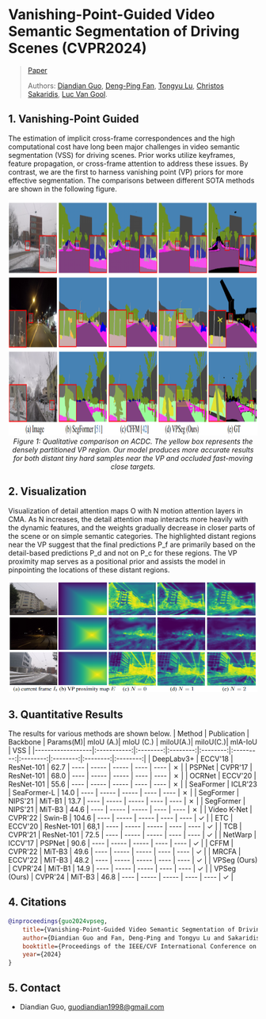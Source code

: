 # Vanishing-Point-Guided Video Semantic Segmentation of Driving Scenes (CVPR2024)
> [Paper](https://arxiv.org/pdf/2401.15261.pdf)
> 
> Authors:
> [Diandian Guo](https://www.linkedin.com/in/diandian-guo-062000228/), 
> [Deng-Ping Fan](https://dengpingfan.github.io/),
> [Tongyu Lu](https://lucainiaoge.github.io/),
> [Christos Sakaridis](https://people.ee.ethz.ch/~csakarid/), 
> [Luc Van Gool](https://ee.ethz.ch/the-department/faculty/professors/person-detail.OTAyMzM=.TGlzdC80MTEsMTA1ODA0MjU5.html).
>
## 1. Vanishing-Point Guided
The estimation of implicit cross-frame correspondences and the high computational cost have long been major challenges in video semantic segmentation (VSS) for driving scenes. 
Prior works utilize keyframes, feature propagation, or cross-frame attention to address these issues.
By contrast, we are the first to harness vanishing point (VP) priors for more effective segmentation. The comparisons between different SOTA methods are shown in the following figure.
<p align="center">
    <img src="./figs/git_compare.png" width="960" height="475"/> <br />
    <em> 
    Figure 1: Qualitative comparison on ACDC. The yellow box represents the densely partitioned VP region. Our model produces more accurate results for both distant tiny hard samples near the VP and occluded fast-moving close targets.
    </em>
</p>

## 2. Visualization
Visualization of detail attention maps O with N motion attention layers in CMA. As N increases, the detail attention map interacts more heavily with the dynamic features, and the weights gradually decrease in closer parts of the scene or on simple semantic categories. The highlighted distant regions near the VP suggest that the final predictions P_f are primarily based on the detail-based predictions P_d and not on P_c for these regions. The VP proximity map serves as a positional prior and assists the model in pinpointing the locations of these distant regions.
<p align="center">
    <img src="./figs/git_vis2.png" /> <br />
</p>

## 3. Quantitative Results
The results for various methods are shown below.
| Method           | Publication | Backbone | Params(M)| mIoU (A.)| mIoU (C.) | miIoU(A.)| miIoU(C.)| mIA-IoU  |    VSS   |
|------------------|:-----------:|:--------:|:--------:|:--------:|:---------:|:--------:|:--------:|:--------:|:--------:|
| DeepLabv3+       |   ECCV'18   | ResNet-101  |  62.7   |   ----   |   -----   |  -----   |   ----   |   ----   |  &cross; |
| PSPNet           |   CVPR'17   | ResNet-101  |  68.0   |   ----   |   -----   |  -----   |   ----   |   ----   |  &cross; |
| OCRNet           |   ECCV'20   | ResNet-101  |  55.6   |   ----   |   -----   |  -----   |   ----   |   ----   |  &cross; |
| SeaFormer        |   ICLR'23   | SeaFormer-L |  14.0   |   ----   |   -----   |  -----   |   ----   |   ----   |  &cross; |
| SegFormer        |   NIPS'21   |   MiT-B1    |  13.7   |   ----   |   -----   |  -----   |   ----   |   ----   |  &cross; |
| SegFormer        |   NIPS'21   |   MiT-B3    |  44.6   |   ----   |   -----   |  -----   |   ----   |   ----   |  &cross; |
| Video K-Net      |   CVPR'22   |   Swin-B    |  104.6  |   ----   |   -----   |  -----   |   ----   |   ----   |  &check; |
| ETC              |   ECCV'20   | ResNet-101  |  68,1   |   ----   |   -----   |  -----   |   ----   |   ----   |  &check; |
| TCB              |   CVPR'21   | ResNet-101  |  72.5   |   ----   |   -----   |  -----   |   ----   |   ----   |  &check; |
| NetWarp          |   ICCV'17   |   PSPNet    |  90.6   |   ----   |   -----   |  -----   |   ----   |   ----   |  &check; |
| CFFM             |   CVPR'22   |   MiT-B3    |  49.6   |   ----   |   -----   |  -----   |   ----   |   ----   |  &check; |
| MRCFA            |   ECCV'22   |   MiT-B3    |  48.2   |   ----   |   -----   |  -----   |   ----   |   ----   |  &check; |
| VPSeg (Ours)     |   CVPR'24   |   MiT-B1    |  14.9   |   ----   |   -----   |  -----   |   ----   |   ----   |  &check; |
| VPSeg (Ours)     |   CVPR'24   |   MiT-B3    |  46.8   |   ----   |   -----   |  -----   |   ----   |   ----   |  &check; |

## 4. Citations
```bibtex
@inproceedings{guo2024vpseg,
    title={Vanishing-Point-Guided Video Semantic Segmentation of Driving Scenes},
    author={Diandian Guo and Fan, Deng-Ping and Tongyu Lu and Sakaridis, Christos and Van Gool, Luc},
    booktitle={Proceedings of the IEEE/CVF International Conference on Computer Vision and Patern Recognition (CVPR)},
    year={2024}
}
```
## 5. Contact
- Diandian Guo, guodiandian1998@gmail.com
